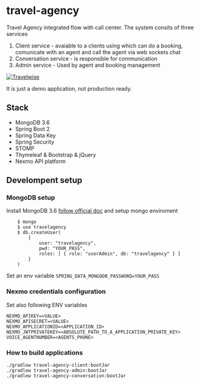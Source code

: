 # travel-agency

Travel Agency integrated flow with call center. The system consits of three services

1. Client service - avaiable to a clients using which can do a booking, comunicate with an agent and call the agent via web sockets chat
2. Conversation service - is responsible for communication 
3. Admin service - Used by agent and booking management

[![Travelwise](https://image.ibb.co/kDMs5S/Selection_083.png)](https://www.youtube.com/watch?v=n5H7uFH0tco)

It is just a demo application, not production ready.

## Stack
- MongoDB 3.6
- Spring Boot 2
- Spring Data Key
- Spring Security
- STOMP
- Thymeleaf & Bootstrap & jQuery
- Nexmo API platform
 

## Develompent setup

### MongoDB setup
Install MongoDB 3.6 [follow official doc](https://docs.mongodb.com/manual/installation/) and setup mongo enviroment
    
```
    $ mongo
    $ use travelagency
    $ db.createUser(
        {
            user: "travelagency",
            pwd: "YOUR_PASS",
            roles: [ { role: "userAdmin", db: "travelagency" } ]
        }
    )
```
 Set an env variable `SPRING_DATA_MONGODB_PASSWORD=YOUR_PASS`
    
### Nexmo credentials configuration
Set also following ENV variables
 ```
 NEXMO_APIKEY=<VALUE>
 NEXMO_APISECRET=<VALUE>
 NEXMO_APPLICATIONID=<APPLICATION_ID>
 NEXMO_JWTPRIVATEKEY=<ABSOLUTE_PATH_TO_A_APPLICATION_PRIVATE_KEY>
 VOICE_AGENTNUMBER=<AGENTS_PHONE>
 ```
### How to build applications

```
./gradlew travel-agency-client:bootJar
./gradlew travel-agency-admin:bootJar
./gradlew travel-agency-conversation:bootJar

```

